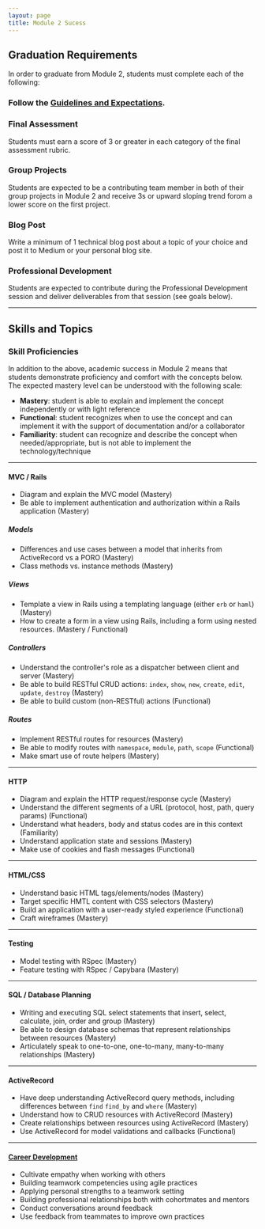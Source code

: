 ```yaml
---
layout: page
title: Module 2 Sucess
---
```


## Graduation Requirements

In order to graduate from Module 2, students must complete each of the following:

### Follow the [Guidelines and Expectations](./guidelines_and_expectations).

### Final Assessment

Students must earn a score of 3 or greater in each category of the final assessment rubric.

### Group Projects

Students are expected to be a contributing team member in both of their group projects in Module 2 and receive 3s or upward sloping trend forom a lower score on the first project.

### Blog Post

Write a minimum of 1 technical blog post about a topic of your choice and post it to Medium or your personal blog site.

### Professional Development

Students are expected to contribute during the Professional Development session and deliver deliverables from that session (see goals below).

-------

## Skills and Topics

### Skill Proficiencies

In addition to the above, academic success in Module 2 means that students demonstrate proficiency and comfort with the concepts below.
The expected mastery level can be understood with the following scale:

* **Mastery**: student is able to explain and implement the concept independently or with light reference
* **Functional**: student recognizes when to use the concept and can implement it with the support of documentation and/or a collaborator
* **Familiarity**: student can recognize and describe the concept when needed/appropriate, but is not able to implement the technology/technique

-------

#### MVC / Rails

- Diagram and explain the MVC model (Mastery)
- Be able to implement authentication and authorization within a Rails application (Mastery)

##### Models

- Differences and use cases between a model that inherits from ActiveRecord vs a PORO (Mastery)
- Class methods vs. instance methods (Mastery)

##### Views

- Template a view in Rails using a templating language (either `erb` or `haml`)  (Mastery)
- How to create a form in a view using Rails, including a form using nested resources. (Mastery / Functional)

##### Controllers

- Understand the controller's role as a dispatcher between client and server (Mastery)
- Be able to build RESTful CRUD actions: `index`, `show`, `new`, `create`, `edit`, `update`, `destroy` (Mastery)
- Be able to build custom (non-RESTful) actions (Functional)

##### Routes

- Implement RESTful routes for resources (Mastery)
- Be able to modify routes with `namespace`, `module`, `path`, `scope` (Functional)
- Make smart use of route helpers (Mastery)

-------

#### HTTP

- Diagram and explain the HTTP request/response cycle (Mastery)
- Understand the different segments of a URL (protocol, host, path, query params) (Functional)
- Understand what headers, body and status codes are in this context (Familiarity)
- Understand application state and sessions (Mastery)
- Make use of cookies and flash messages (Functional)

-------

#### HTML/CSS

- Understand basic HTML tags/elements/nodes (Mastery)
- Target specific HMTL content with CSS selectors (Mastery)
- Build an application with a user-ready styled experience (Functional)
- Craft wireframes (Mastery)

-------

#### Testing

- Model testing with RSpec (Mastery)
- Feature testing with RSpec / Capybara (Mastery)

-------

#### SQL / Database Planning

- Writing and executing SQL select statements that insert, select, calculate, join, order and group (Mastery)
- Be able to design database schemas that represent relationships between resources (Mastery)
- Articulately speak to one-to-one, one-to-many, many-to-many relationships (Mastery)

-------

#### ActiveRecord

- Have deep understanding ActiveRecord query methods, including differences between `find` `find_by` and `where` (Mastery)
- Understand how to CRUD resources with ActiveRecord (Mastery)
- Create relationships between resources using ActiveRecord (Mastery)
- Use ActiveRecord for model validations and callbacks (Functional)

-------

#### [Career Development](https://github.com/turingschool/career-development-curriculum/tree/master/module_two)

- Cultivate empathy when working with others
- Building teamwork competencies using agile practices
- Applying personal strengths to a teamwork setting
- Building professional relationships both with cohortmates and mentors
- Conduct conversations around feedback
- Use feedback from teammates to improve own practices

